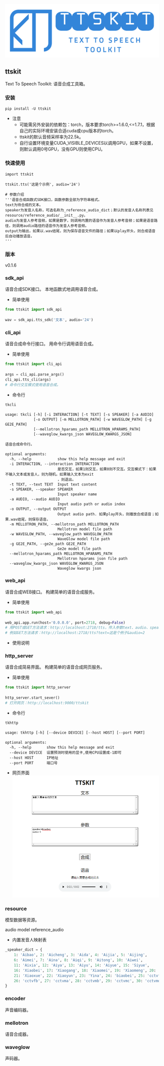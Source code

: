 
![ttskit](ttskit.png "ttskit")

## ttskit
Text To Speech Toolkit: 语音合成工具箱。

### 安装

```
pip install -U ttskit
```

- 注意
    * 可能需另外安装的依赖包：torch，版本要求torch>=1.6.0,<=1.7.1，根据自己的实际环境安装合适cuda或cpu版本的torch。
    * ttskit的默认音频采样率为22.5k。
    * 自行设置环境变量CUDA_VISIBLE_DEVICES以调用GPU，如果不设置，则默认调用0号GPU，没有GPU则使用CPU。

### 快速使用
```
import ttskit

ttskit.tts('这是个示例', audio='24')

# 参数介绍
'''语音合成函数式SDK接口，函数参数全部为字符串格式。
text为待合成的文本。
speaker为发音人名称，可选名称为_reference_audio_dict；默认的发音人名称列表见resource/reference_audio/__init__.py。
audio为发音人参考音频，如果是数字，则调用内置的语音作为发音人参考音频；如果是语音路径，则调用audio路径的语音作为发音人参考音频。
output为输出，如果以.wav结尾，则为保存语音文件的路径；如果以play开头，则合成语音后自动播放语音。
'''
```

### 版本
v0.1.6

### sdk_api
语音合成SDK接口。
本地函数式地调用语音合成。

+ 简单使用
```python
from ttskit import sdk_api

wav = sdk_api.tts_sdk('文本', audio='24')
```

### cli_api
语音合成命令行接口。
用命令行调用语音合成。

+ 简单使用
```python
from ttskit import cli_api

args = cli_api.parse_args()
cli_api.tts_cli(args)
# 命令行交互模式使用语音合成。
```

+ 命令行
```
tkcli

usage: tkcli [-h] [-i INTERACTION] [-t TEXT] [-s SPEAKER] [-a AUDIO]
             [-o OUTPUT] [-m MELLOTRON_PATH] [-w WAVEGLOW_PATH] [-g GE2E_PATH]
             [--mellotron_hparams_path MELLOTRON_HPARAMS_PATH]
             [--waveglow_kwargs_json WAVEGLOW_KWARGS_JSON]

语音合成命令行。

optional arguments:
  -h, --help            show this help message and exit
  -i INTERACTION, --interaction INTERACTION
                        是否交互，如果1则交互，如果0则不交互。交互模式下：如果不输入文本或发音人，则为随机。如果输入文本为exit
                        ，则退出。
  -t TEXT, --text TEXT  Input text content
  -s SPEAKER, --speaker SPEAKER
                        Input speaker name
  -a AUDIO, --audio AUDIO
                        Input audio path or audio index
  -o OUTPUT, --output OUTPUT
                        Output audio path. 如果play开头，则播放合成语音；如果.wav结尾，则保存语音。
  -m MELLOTRON_PATH, --mellotron_path MELLOTRON_PATH
                        Mellotron model file path
  -w WAVEGLOW_PATH, --waveglow_path WAVEGLOW_PATH
                        WaveGlow model file path
  -g GE2E_PATH, --ge2e_path GE2E_PATH
                        Ge2e model file path
  --mellotron_hparams_path MELLOTRON_HPARAMS_PATH
                        Mellotron hparams json file path
  --waveglow_kwargs_json WAVEGLOW_KWARGS_JSON
                        Waveglow kwargs json
```


### web_api
语音合成WEB接口。
构建简单的语音合成服务。

+ 简单使用
```python
from ttskit import web_api

web_api.app.run(host='0.0.0.0', port=2718, debug=False)
# 用POST或GET方法请求：http://localhost:2718/tts，传入参数text、audio、speaker。
# 例如GET方法请求：http://localhost:2718/tts?text=这是个例子&audio=2
```

+ 使用说明

### http_server
语音合成简易界面。
构建简单的语音合成网页服务。

+ 简单使用
```python
from ttskit import http_server

http_server.start_sever()
# 打开网页：http://localhost:9000/ttskit
```

+ 命令行
```
tkhttp

usage: tkhttp [-h] [--device DEVICE] [--host HOST] [--port PORT]

optional arguments:
  -h, --help       show this help message and exit
  --device DEVICE  设置预测时使用的显卡,使用CPU设置成-1即可
  --host HOST      IP地址
  --port PORT      端口号
```

+ 网页界面
![index](ttskit/templates/index.png "index")

### resource
模型数据等资源。

audio
model
reference_audio

+ 内置发音人映射表

```python
_speaker_dict = {
    1: 'Aibao', 2: 'Aicheng', 3: 'Aida', 4: 'Aijia', 5: 'Aijing',
    6: 'Aimei', 7: 'Aina', 8: 'Aiqi', 9: 'Aitong', 10: 'Aiwei',
    11: 'Aixia', 12: 'Aiya', 13: 'Aiyu', 14: 'Aiyue', 15: 'Siyue',
    16: 'Xiaobei', 17: 'Xiaogang', 18: 'Xiaomei', 19: 'Xiaomeng', 20: 'Xiaowei',
    21: 'Xiaoxue', 22: 'Xiaoyun', 23: 'Yina', 24: 'biaobei', 25: 'cctvfa',
    26: 'cctvfb', 27: 'cctvma', 28: 'cctvmb', 29: 'cctvmc', 30: 'cctvmd'
}
```

### encoder
声音编码器。

### mellotron
语音合成器。

### waveglow
声码器。
